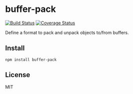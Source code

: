 # buffer-pack

[![Build Status](https://travis-ci.org/coinative/buffer-pack.svg?branch=master)](https://travis-ci.org/coinative/buffer-pack) [![Coverage Status](https://img.shields.io/coveralls/coinative/buffer-pack.svg)](https://coveralls.io/r/coinative/buffer-pack?branch=master)

Define a format to pack and unpack objects to/from buffers.

## Install

```
npm install buffer-pack
```

## License

MIT
